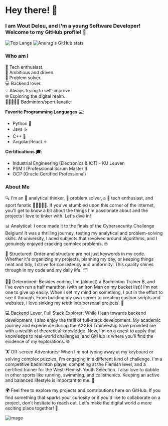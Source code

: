 # Hey there! :wave: 
### I am Wout Deleu, and I'm a young Software Developer! Welcome to my GitHub profile! 🚀

<!---
![Top Langs](https://github-readme-stats.vercel.app/api/top-langs/?username=anuraghazra&layout=pie&theme=dracula&hide=GLSL,Astro,Makefile,HTML,JavaScript,TypeScript,CSS,GO,Lua,Assembly,Shell,Scala)
-->

![Top Langs](https://github-readme-stats.vercel.app/api/top-langs/?username=anuraghazra&layout=pie&theme=dracula&hide=GLSL,Astro,Makefile)
![Anurag's GitHub stats](https://github-readme-stats.vercel.app/api?username=WoutDeleu&show_icons=true&theme=dracula)
### Who am I
🚀 Tech enthusiast.\
💪 Ambitious and driven.\
🤖 Problem solver.\
💻 Backend lover.\
💡 Always trying to self-improve.\
🌐 Exploring the digital realm.\
🏸🏃‍♂️🏊‍♂️ Badminton/sport fanatic.

**Favorite Programming Languages** 💻:
- Python 🐍
- Java ☕
- C++ 🧬
- Angular/React ⚛️

**Certifications 🎓**:
- Industrial Engineering (Electronics & ICT) - KU Leuven
- PSM I (Professional Scrum Master I)
- OCP (Oracle Certified Professional)
  
### About Me
🔍 I'm an 🧠 analytical thinker, 🧩 problem solver, a 🚀 tech enthusiast, and sport fanatic 🏸🏃‍♂️🏊‍♂️. If you've stumbled upon this corner of the internet, you'll get to know a bit about the things I'm passionate about and the projects I love to tinker with. Let's dive in!

📊 Analytical: I once made it to the finals of the Cybersecurity Challenge Belgium! It was a thrilling journey, testing my analytical and problem-solving skills. At university, I aced subjects that revolved around algorithms, and I genuinely enjoyed cracking complex problems. 🤓

📂 Structured: Order and structure are not just keywords in my code. Whether it's organizing my projects, planning my day, or keeping things neat and tidy, I strive for consistency and uniformity. This quality shines through in my code and my daily life. 🗂️

🦸‍♂️ Determined: Besides coding, I'm (almost) a Badminton Trainer B, and I've even run a half marathon (with an Iron Man on my bucket list)! I'm not one to give up easily. When I set my mind on something, I put in the effort to see it through. From building my own server to creating custom scripts and websites, I love sinking my teeth into personal projects. 💪

💻 Backend Lover, Full Stack Explorer: While I lean towards backend development, I also enjoy the thrill of full-stack development. My academic journey and experience during the AXXES Traineeship have provided me with a wealth of theoretical knowledge. Now, I'm on a quest to apply that knowledge to real-world challenges, and GitHub is where you'll find the evidence of my explorations. 🌐

🏋️ Off-screen Adventures: When I'm not typing away at my keyboard or solving complex puzzles, I'm engaging in a different kind of challenge. I'm a competitive badminton player, competing at the Flemish level, and a certified trainer for the West-Flemish Youth Selection. I also love to dabble in other sports like running, swimming, and calisthenics. Keeping an active and balanced lifestyle is important to me. 🏸

🌍 Feel free to explore my projects and contributions here on GitHub. If you find something that sparks your curiosity or if you'd like to collaborate on a project, don't hesitate to reach out. Let's make the digital world a more exciting place together! 🌟

![image](https://github.com/saadeghi/saadeghi/blob/master/dino.gif)
